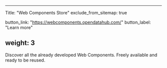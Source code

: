 

---
Title: "Web Components Store"
exclude_from_sitemap: true

button_link: "https://webcomponents.opendatahub.com/"
button_label: "Learn more"

weight: 3
---

Discover all the already developed Web Components. Freely available and ready to be reused.
